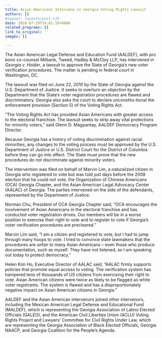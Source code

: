 ```yaml
---
title: Asian Americans Intervene in Georgia Voting Rights Lawsuit
authors: []
#layout: layouts/post.njk
date: 2010-07-29T14:02:10+0000
related_programs: []
link_to_original: ''
images: []

---
```

The Asian American Legal Defense and Education Fund (AALDEF), with pro bono co-counsel Milbank, Tweed, Hadley & McCloy LLP, has intervened in _Georgia v. Holder_, a lawsuit to approve the State of Georgia’s new voter verification procedures.  The matter is pending in federal court in Washington, DC.

The lawsuit was filed on June 22, 2010 by the State of Georgia against the U.S. Department of Justice.  It seeks to overturn an objection by the Department that the State’s voter registration procedures are flawed and discriminatory.  Georgia also asks the court to declare unconstitu-tional the enforcement provision (Section 5) of the Voting Rights Act.

“The Voting Rights Act has provided Asian Americans with greater access to the electoral franchise.  The lawsuit seeks to strip away vital protections for minority voters,” said Glenn D. Magpantay, AALDEF Democracy Program Director.

Because Georgia has a history of voting discrimination against racial minorities, any changes to the voting process must be approved by the U.S. Department of Justice or U.S. District Court for the District of Columbia before they can go into effect.  The State must prove that the new procedures do not discriminate against minority voters.

The intervention was filed on behalf of Marvin Lim, a naturalized citizen in Georgia who registered to vote but was told just days before the 2008 election that he could not vote, the Organization of Chinese Americans (OCA) Georgia Chapter, and the Asian American Legal Advocacy Center (AALAC) of Georgia.  The parties intervened on the side of the defendants, represented by the Department of Justice.

Norman Chu, President of OCA Georgia Chapter said, “OCA encourages the involvement of Asian Americans in the electoral franchise and has conducted voter registration drives.  Our members will be in a worse position to exercise their right to vote and to register to vote if Georgia’s voter verification procedures are precleared.”

Marvin Lim said, “I am a citizen and registered to vote, but I had to jump through many hoops to vote.  I tried to convince state lawmakers that the procedures are unfair to many Asian Americans – even those who produce documentation, such as myself.  They have not listened, so I am speaking out today to protect democracy.”

Helen Kim Ho, Executive Director of AALAC said, “AALAC firmly supports policies that promote equal access to voting.  The verification system has hampered tens of thousands of US citizens from exercising their right to vote.  Asian American citizens were twice as likely to be flagged as white voter registrants.  The system is flawed and has a disproportionately negative impact on Asian American citizens in Georgia.”

AALDEF and the Asian American intervenors joined other intervenors, including the Mexican American Legal Defense and Educational Fund (MALDEF), which is representing the Georgia Association of Latino Elected Officials (GALEO), and the American Civil Liberties Union (ACLU) Voting Rights Project and Lawyers’ Committee for Civil Rights Under Law, which are representing the Georgia Association of Black Elected Officials, Georgia NAACP, and Georgia Coalition for the People’s Agenda.